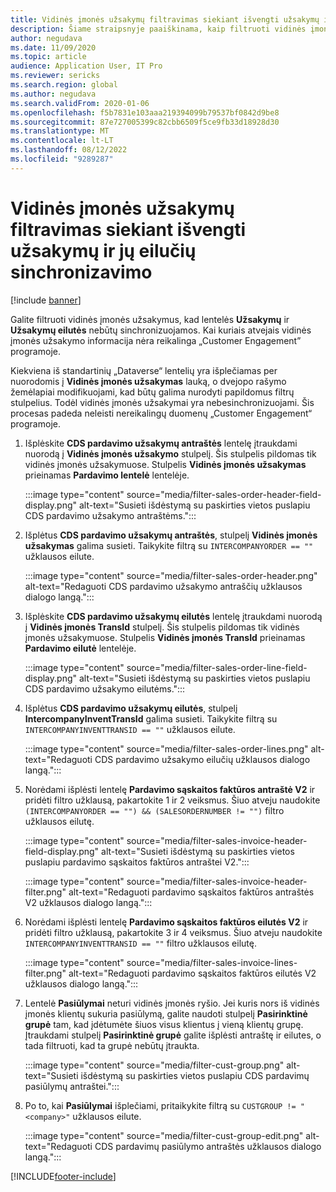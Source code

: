 ```yaml
---
title: Vidinės įmonės užsakymų filtravimas siekiant išvengti užsakymų ir jų eilučių sinchronizavimo
description: Šiame straipsnyje paaiškinama, kaip filtruoti vidinės įmonės užsakymus, kad užsakymai ir OrderLines objektai nesinchronizuojami.
author: negudava
ms.date: 11/09/2020
ms.topic: article
audience: Application User, IT Pro
ms.reviewer: sericks
ms.search.region: global
ms.author: negudava
ms.search.validFrom: 2020-01-06
ms.openlocfilehash: f5b7831e103aaa219394099b79537bf0842d9be8
ms.sourcegitcommit: 87e727005399c82cbb6509f5ce9fb33d18928d30
ms.translationtype: MT
ms.contentlocale: lt-LT
ms.lasthandoff: 08/12/2022
ms.locfileid: "9289287"
---
```

# <a name="filter-intercompany-orders-to-avoid-syncing-orders-and-orderlines"></a>Vidinės įmonės užsakymų filtravimas siekiant išvengti užsakymų ir jų eilučių sinchronizavimo

[!include [banner](../../includes/banner.md)]

Galite filtruoti vidinės įmonės užsakymus, kad lentelės **Užsakymų** ir **Užsakymų eilutės** nebūtų sinchronizuojamos. Kai kuriais atvejais vidinės įmonės užsakymo informacija nėra reikalinga „Customer Engagement” programoje.

Kiekviena iš standartinių „Dataverse“ lentelių yra išplečiamas per nuorodomis į **Vidinės įmonės užsakymas** lauką, o dvejopo rašymo žemėlapiai modifikuojami, kad būtų galima nurodyti papildomus filtrų stulpelius. Todėl vidinės įmonės užsakymai yra nebesinchronizuojami. Šis procesas padeda neleisti nereikalingų duomenų „Customer Engagement“ programoje.

1. Išplėskite **CDS pardavimo užsakymų antraštės** lentelę įtraukdami nuorodą į **Vidinės įmonės užsakymo** stulpelį. Šis stulpelis pildomas tik vidinės įmonės užsakymuose. Stulpelis **Vidinės įmonės užsakymas** prieinamas **Pardavimo lentelė** lentelėje.

    :::image type="content" source="media/filter-sales-order-header-field-display.png" alt-text="Susieti išdėstymą su paskirties vietos puslapiu CDS pardavimo užsakymo antraštėms.":::

2. Išplėtus **CDS pardavimo užsakymų antraštės**, stulpelį **Vidinės įmonės užsakymas** galima susieti. Taikykite filtrą su `INTERCOMPANYORDER == ""` užklausos eilute.

    :::image type="content" source="media/filter-sales-order-header.png" alt-text="Redaguoti CDS pardavimo užsakymo antraščių užklausos dialogo langą.":::

3. Išplėskite **CDS pardavimo užsakymų eilutės** lentelę įtraukdami nuorodą į **Vidinės įmonės TransId** stulpelį. Šis stulpelis pildomas tik vidinės įmonės užsakymuose. Stulpelis **Vidinės įmonės TransId** prieinamas **Pardavimo eilutė** lentelėje.

    :::image type="content" source="media/filter-sales-order-line-field-display.png" alt-text="Susieti išdėstymą su paskirties vietos puslapiu CDS pardavimo užsakymo eilutėms.":::

4. Išplėtus **CDS pardavimo užsakymų eilutės**, stulpelį **IntercompanyInventTransId** galima susieti. Taikykite filtrą su `INTERCOMPANYINVENTTRANSID == ""` užklausos eilute.

    :::image type="content" source="media/filter-sales-order-lines.png" alt-text="Redaguoti CDS pardavimo užsakymo eilučių užklausos dialogo langą.":::

5. Norėdami išplėsti lentelę **Pardavimo sąskaitos faktūros antraštė V2** ir pridėti filtro užklausą, pakartokite 1 ir 2 veiksmus. Šiuo atveju naudokite `(INTERCOMPANYORDER == "") && (SALESORDERNUMBER != "")` filtro užklausos eilutę.

    :::image type="content" source="media/filter-sales-invoice-header-field-display.png" alt-text="Susieti išdėstymą su paskirties vietos puslapiu pardavimo sąskaitos faktūros antraštei V2.":::

    :::image type="content" source="media/filter-sales-invoice-header-filter.png" alt-text="Redaguoti pardavimo sąskaitos faktūros antraštės V2 užklausos dialogo langą.":::

6. Norėdami išplėsti lentelę **Pardavimo sąskaitos faktūros eilutės V2** ir pridėti filtro užklausą, pakartokite 3 ir 4 veiksmus. Šiuo atveju naudokite `INTERCOMPANYINVENTTRANSID == ""` filtro užklausos eilutę.

    :::image type="content" source="media/filter-sales-invoice-lines-filter.png" alt-text="Redaguoti pardavimo sąskaitos faktūros eilutės V2 užklausos dialogo langą.":::

7. Lentelė **Pasiūlymai** neturi vidinės įmonės ryšio. Jei kuris nors iš vidinės įmonės klientų sukuria pasiūlymą, galite naudoti stulpelį **Pasirinktinė grupė** tam, kad įdėtumėte šiuos visus klientus į vieną klientų grupę. Įtraukdami stulpelį **Pasirinktinė grupė** galite išplėsti antraštę ir eilutes, o tada filtruoti, kad ta grupė nebūtų įtraukta.

    :::image type="content" source="media/filter-cust-group.png" alt-text="Susieti išdėstymą su paskirties vietos puslapiu CDS pardavimų pasiūlymų antraštei.":::

8. Po to, kai **Pasiūlymai** išplečiami, pritaikykite filtrą su `CUSTGROUP != "<company>"` užklausos eilute.

    :::image type="content" source="media/filter-cust-group-edit.png" alt-text="Redaguoti CDS pardavimų pasiūlymo antraštės užklausos dialogo langą.":::


[!INCLUDE[footer-include](../../../../includes/footer-banner.md)]
